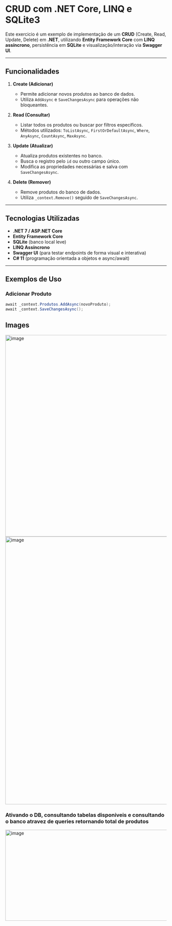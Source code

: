 # CRUD com .NET Core, LINQ e SQLite3

Este exercicio é um exemplo de implementação de um **CRUD** (Create, Read, Update, Delete) em **.NET**, utilizando **Entity Framework Core** com **LINQ assíncrono**, persistência em **SQLite** e visualização/interação via **Swagger UI**.

---

## Funcionalidades

1. **Create (Adicionar)**
   - Permite adicionar novos produtos ao banco de dados.
   - Utiliza `AddAsync` e `SaveChangesAsync` para operações não bloqueantes.

2. **Read (Consultar)**
   - Listar todos os produtos ou buscar por filtros específicos.
   - Métodos utilizados: `ToListAsync`, `FirstOrDefaultAsync`, `Where`, `AnyAsync`, `CountAsync`, `MaxAsync`.

3. **Update (Atualizar)**
   - Atualiza produtos existentes no banco.
   - Busca o registro pelo `id` ou outro campo único.
   - Modifica as propriedades necessárias e salva com `SaveChangesAsync`.

4. **Delete (Remover)**
   - Remove produtos do banco de dados.
   - Utiliza `_context.Remove()` seguido de `SaveChangesAsync`.


---

## Tecnologias Utilizadas

- **.NET 7 / ASP.NET Core**
- **Entity Framework Core**
- **SQLite** (banco local leve)
- **LINQ Assíncrono**
- **Swagger UI** (para testar endpoints de forma visual e interativa)
- **C# 11** (programação orientada a objetos e async/await)

---

## Exemplos de Uso

### Adicionar Produto
```csharp
await _context.Produtos.AddAsync(novoProduto);
await _context.SaveChangesAsync();
```
## Images

<img width="1861" height="627" alt="image" src="https://github.com/user-attachments/assets/fef20c0a-9766-41a5-81f2-17e4d0b46886" />
<img width="1760" height="833" alt="image" src="https://github.com/user-attachments/assets/e1f05440-7e01-42f5-b9b2-3b365b8f1cf7" />

###  Ativando o DB, consultando tabelas disponiveis e consultando o banco atravez de queries retornando total de produtos

<img width="753" height="283" alt="image" src="https://github.com/user-attachments/assets/8144c47a-dd8c-41c4-8bd0-24719a1fe0f3" />







